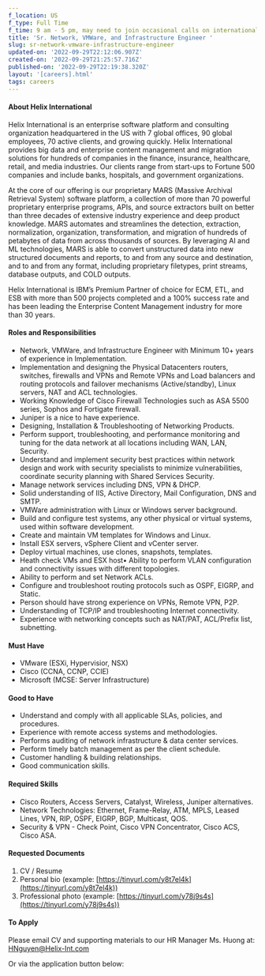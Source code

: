 ```yaml
---
f_location: US
f_type: Full Time
f_time: 9 am - 5 pm, may need to join occasional calls on international timezones.
title: 'Sr. Network, VMWare, and Infrastructure Engineer '
slug: sr-network-vmware-infrastructure-engineer
updated-on: '2022-09-29T22:12:06.907Z'
created-on: '2022-09-29T21:25:57.716Z'
published-on: '2022-09-29T22:19:38.320Z'
layout: '[careers].html'
tags: careers
---
```


#### About Helix International

Helix International is an enterprise software platform and consulting organization headquartered in the US with 7 global offices, 90 global employees, 70 active clients, and growing quickly. Helix International provides big data and enterprise content management and migration solutions for hundreds of companies in the finance, insurance, healthcare, retail, and media industries. Our clients range from start-ups to Fortune 500 companies and include banks, hospitals, and government organizations.

At the core of our offering is our proprietary MARS (Massive Archival Retrieval System) software platform, a collection of more than 70 powerful proprietary enterprise programs, APIs, and source extractors built on better than three decades of extensive industry experience and deep product knowledge. MARS automates and streamlines the detection, extraction, normalization, organization, transformation, and migration of hundreds of petabytes of data from across thousands of sources. By leveraging AI and ML technologies, MARS is able to convert unstructured data into new structured documents and reports, to and from any source and destination, and to and from any format, including proprietary filetypes, print streams, database outputs, and COLD outputs.

Helix International is IBM’s Premium Partner of choice for ECM, ETL, and ESB with more than 500 projects completed and a 100% success rate and has been leading the Enterprise Content Management industry for more than 30 years.

#### Roles and Responsibilities

*   Network, VMWare, and Infrastructure Engineer with Minimum 10+ years of experience in Implementation.
*   Implementation and designing the Physical Datacenters routers, switches, firewalls and VPNs and Remote VPNs and Load balancers and routing protocols and failover mechanisms (Active/standby), Linux servers, NAT and ACL technologies.
*   Working Knowledge of Cisco Firewall Technologies such as ASA 5500 series, Sophos and Fortigate firewall.
*   Juniper is a nice to have experience.
*   Designing, Installation & Troubleshooting of Networking Products.
*   Perform support, troubleshooting, and performance monitoring and tuning for the data network at all locations including WAN, LAN, Security.
*   Understand and implement security best practices within network design and work with security specialists to minimize vulnerabilities, coordinate security planning with Shared Services Security.
*   Manage network services including DNS, VPN & DHCP.
*   Solid understanding of IIS, Active Directory, Mail Configuration, DNS and SMTP.
*   VMWare administration with Linux or Windows server background.
*   Build and configure test systems, any other physical or virtual systems, used within software development.
*   Create and maintain VM templates for Windows and Linux.
*   Install ESX servers, vSphere Client and vCenter server.
*   Deploy virtual machines, use clones, snapshots, templates.
*   Heath check VMs and ESX host• Ability to perform VLAN configuration and connectivity issues with different topologies.
*   Ability to perform and set Network ACLs.
*   Configure and troubleshoot routing protocols such as OSPF, EIGRP, and Static.
*   Person should have strong experience on VPNs, Remote VPN, P2P.
*   Understanding of TCP/IP and troubleshooting Internet connectivity.
*   Experience with networking concepts such as NAT/PAT, ACL/Prefix list, subnetting.

#### Must Have

*   VMware (ESXi, Hypervisior, NSX)
*   Cisco (CCNA, CCNP, CCIE)
*   Microsoft (MCSE: Server Infrastructure)

#### Good to Have

*   Understand and comply with all applicable SLAs, policies, and procedures.
*   Experience with remote access systems and methodologies.
*   Performs auditing of network infrastructure & data center services.
*   Perform timely batch management as per the client schedule.
*   Customer handling & building relationships.
*   Good communication skills.

#### Required Skills

*   Cisco Routers, Access Servers, Catalyst, Wireless, Juniper alternatives.
*   Network Technologies: Ethernet, Frame-Relay, ATM, MPLS, Leased Lines, VPN, RIP, OSPF, EIGRP, BGP, Multicast, QOS.
*   Security & VPN - Check Point, Cisco VPN Concentrator, Cisco ACS, Cisco ASA.

#### Requested Documents

1.  CV / Resume
2.  Personal bio (example: [https://tinyurl.com/y8t7el4k](https://tinyurl.com/y8t7el4k))
3.  Professional photo (example: [https://tinyurl.com/y78j9s4s](https://tinyurl.com/y78j9s4s))

#### To Apply

Please email CV and supporting materials to our HR Manager Ms. Huong at: [HNguyen@Helix-Int.com](mailto:HNguyen@Helix-Int.com)

Or via the application button below:
